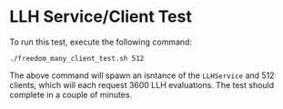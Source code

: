 # LLH Service/Client Test

To run this test, execute the following command:

```
./freedom_many_client_test.sh 512
```

The above command will spawn an isntance of the `LLHService` and 512 clients, which will each request 3600 LLH evaluations. The test should complete in a couple of minutes. 